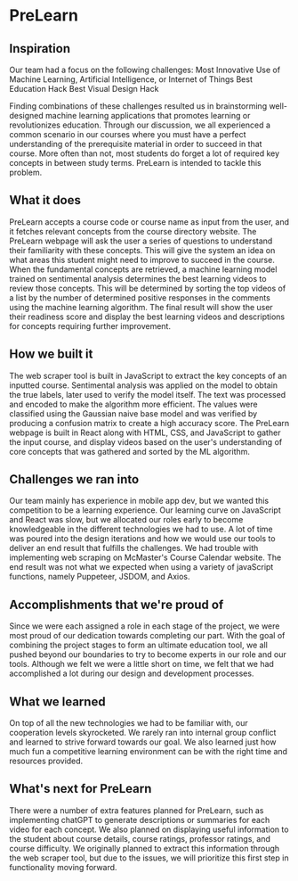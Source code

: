# PreLearn
## Inspiration
Our team had a focus on the following challenges: Most Innovative Use of Machine Learning, Artificial Intelligence, or Internet of Things Best Education Hack Best Visual Design Hack

Finding combinations of these challenges resulted us in brainstorming well-designed machine learning applications that promotes learning or revolutionizes education. Through our discussion, we all experienced a common scenario in our courses where you must have a perfect understanding of the prerequisite material in order to succeed in that course. More often than not, most students do forget a lot of required key concepts in between study terms. PreLearn is intended to tackle this problem.

## What it does
PreLearn accepts a course code or course name as input from the user, and it fetches relevant concepts from the course directory website. The PreLearn webpage will ask the user a series of questions to understand their familiarity with these concepts. This will give the system an idea on what areas this student might need to improve to succeed in the course. When the fundamental concepts are retrieved, a machine learning model trained on sentimental analysis determines the best learning videos to review those concepts. This will be determined by sorting the top videos of a list by the number of determined positive responses in the comments using the machine learning algorithm. The final result will show the user their readiness score and display the best learning videos and descriptions for concepts requiring further improvement.

## How we built it
The web scraper tool is built in JavaScript to extract the key concepts of an inputted course. Sentimental analysis was applied on the model to obtain the true labels, later used to verify the model itself. The text was processed and encoded to make the algorithm more efficient. The values were classified using the Gaussian naive base model and was verified by producing a confusion matrix to create a high accuracy score. The PreLearn webpage is built in React along with HTML, CSS, and JavaScript to gather the input course, and display videos based on the user's understanding of core concepts that was gathered and sorted by the ML algorithm.

## Challenges we ran into
Our team mainly has experience in mobile app dev, but we wanted this competition to be a learning experience. Our learning curve on JavaScript and React was slow, but we allocated our roles early to become knowledgeable in the different technologies we had to use. A lot of time was poured into the design iterations and how we would use our tools to deliver an end result that fulfills the challenges. We had trouble with implementing web scraping on McMaster's Course Calendar website. The end result was not what we expected when using a variety of javaScript functions, namely Puppeteer, JSDOM, and Axios.

## Accomplishments that we're proud of
Since we were each assigned a role in each stage of the project, we were most proud of our dedication towards completing our part. With the goal of combining the project stages to form an ultimate education tool, we all pushed beyond our boundaries to try to become experts in our role and our tools. Although we felt we were a little short on time, we felt that we had accomplished a lot during our design and development processes.

## What we learned
On top of all the new technologies we had to be familiar with, our cooperation levels skyrocketed. We rarely ran into internal group conflict and learned to strive forward towards our goal. We also learned just how much fun a competitive learning environment can be with the right time and resources provided.

## What's next for PreLearn
There were a number of extra features planned for PreLearn, such as implementing chatGPT to generate descriptions or summaries for each video for each concept. We also planned on displaying useful information to the student about course details, course ratings, professor ratings, and course difficulty. We originally planned to extract this information through the web scraper tool, but due to the issues, we will prioritize this first step in functionality moving forward.
